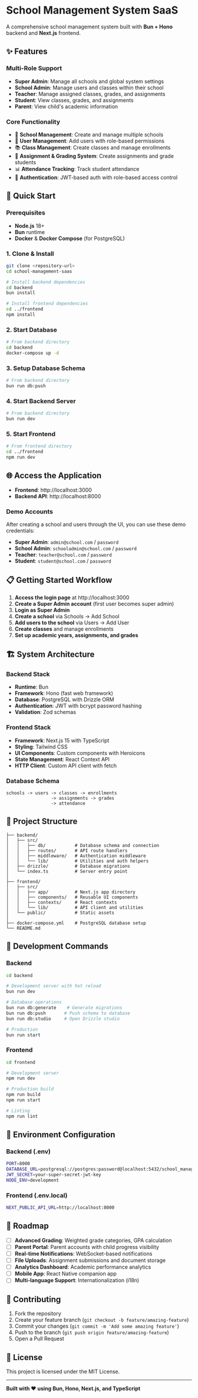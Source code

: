 # School Management System SaaS

A comprehensive school management system built with **Bun + Hono** backend and **Next.js** frontend.

## ✨ Features

### **Multi-Role Support**
- **Super Admin**: Manage all schools and global system settings
- **School Admin**: Manage users and classes within their school
- **Teacher**: Manage assigned classes, grades, and assignments  
- **Student**: View classes, grades, and assignments
- **Parent**: View child's academic information

### **Core Functionality**
- 🏫 **School Management**: Create and manage multiple schools
- 👥 **User Management**: Add users with role-based permissions
- 📚 **Class Management**: Create classes and manage enrollments
- 📝 **Assignment & Grading System**: Create assignments and grade students
- 📊 **Attendance Tracking**: Track student attendance
- 🔐 **Authentication**: JWT-based auth with role-based access control

## 🚀 Quick Start

### **Prerequisites**
- **Node.js** 18+ 
- **Bun** runtime
- **Docker** & **Docker Compose** (for PostgreSQL)

### **1. Clone & Install**
```bash
git clone <repository-url>
cd school-management-saas

# Install backend dependencies
cd backend
bun install

# Install frontend dependencies  
cd ../frontend
npm install
```

### **2. Start Database**
```bash
# From backend directory
cd backend
docker-compose up -d
```

### **3. Setup Database Schema**
```bash
# From backend directory
bun run db:push
```

### **4. Start Backend Server**
```bash
# From backend directory  
bun run dev
```

### **5. Start Frontend**
```bash
# From frontend directory
cd ../frontend
npm run dev
```

## 🌐 Access the Application

- **Frontend**: http://localhost:3000
- **Backend API**: http://localhost:8000

### **Demo Accounts**
After creating a school and users through the UI, you can use these demo credentials:

- **Super Admin**: `admin@school.com` / `password`
- **School Admin**: `schooladmin@school.com` / `password`  
- **Teacher**: `teacher@school.com` / `password`
- **Student**: `student@school.com` / `password`

## 📋 Getting Started Workflow

1. **Access the login page** at http://localhost:3000
2. **Create a Super Admin account** (first user becomes super admin)
3. **Login as Super Admin**
4. **Create a school** via Schools → Add School
5. **Add users to the school** via Users → Add User
6. **Create classes** and manage enrollments
7. **Set up academic years, assignments, and grades**

## 🏗️ System Architecture

### **Backend Stack**
- **Runtime**: Bun
- **Framework**: Hono (fast web framework)
- **Database**: PostgreSQL with Drizzle ORM
- **Authentication**: JWT with bcrypt password hashing
- **Validation**: Zod schemas

### **Frontend Stack**  
- **Framework**: Next.js 15 with TypeScript
- **Styling**: Tailwind CSS
- **UI Components**: Custom components with Heroicons
- **State Management**: React Context API
- **HTTP Client**: Custom API client with fetch

### **Database Schema**
```
schools -> users -> classes -> enrollments
                 -> assignments -> grades
                 -> attendance
```

## 📁 Project Structure

```
├── backend/
│   ├── src/
│   │   ├── db/           # Database schema and connection
│   │   ├── routes/       # API route handlers
│   │   ├── middleware/   # Authentication middleware
│   │   └── lib/          # Utilities and auth helpers
│   ├── drizzle/          # Database migrations
│   └── index.ts          # Server entry point
│
├── frontend/
│   ├── src/
│   │   ├── app/          # Next.js app directory
│   │   ├── components/   # Reusable UI components
│   │   ├── contexts/     # React contexts
│   │   └── lib/          # API client and utilities
│   └── public/           # Static assets
│
├── docker-compose.yml    # PostgreSQL database setup
└── README.md
```

## 🔧 Development Commands

### **Backend**
```bash
cd backend

# Development server with hot reload
bun run dev

# Database operations
bun run db:generate    # Generate migrations
bun run db:push       # Push schema to database  
bun run db:studio     # Open Drizzle studio

# Production
bun run start
```

### **Frontend**
```bash
cd frontend

# Development server
npm run dev

# Production build
npm run build
npm run start

# Linting
npm run lint
```

## 🔐 Environment Configuration

### **Backend (.env)**
```bash
PORT=8000
DATABASE_URL=postgresql://postgres:password@localhost:5432/school_management
JWT_SECRET=your-super-secret-jwt-key
NODE_ENV=development
```

### **Frontend (.env.local)**
```bash
NEXT_PUBLIC_API_URL=http://localhost:8000
```

## 🚧 Roadmap

- [ ] **Advanced Grading**: Weighted grade categories, GPA calculation
- [ ] **Parent Portal**: Parent accounts with child progress visibility
- [ ] **Real-time Notifications**: WebSocket-based notifications
- [ ] **File Uploads**: Assignment submissions and document storage
- [ ] **Analytics Dashboard**: Academic performance analytics
- [ ] **Mobile App**: React Native companion app
- [ ] **Multi-language Support**: Internationalization (i18n)

## 🤝 Contributing

1. Fork the repository
2. Create your feature branch (`git checkout -b feature/amazing-feature`)
3. Commit your changes (`git commit -m 'Add some amazing feature'`)
4. Push to the branch (`git push origin feature/amazing-feature`)
5. Open a Pull Request

## 📄 License

This project is licensed under the MIT License.

---

**Built with ❤️ using Bun, Hono, Next.js, and TypeScript**